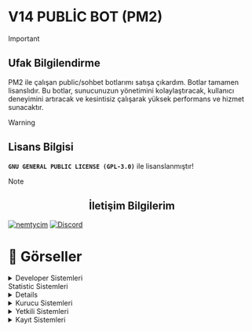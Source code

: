 # V14 PUBLİC BOT (PM2)

 > [!IMPORTANT]
> ## Ufak Bilgilendirme
> PM2 ile çalışan public/sohbet botlarımı satışa çıkardım. Botlar tamamen lisanslıdır. Bu botlar, sunucunuzun yönetimini kolaylaştıracak, kullanıcı deneyimini artıracak ve kesintisiz çalışarak yüksek performans ve hizmet sunacaktır.

> [!WARNING]
> ## Lisans Bilgisi
> **` GNU GENERAL PUBLIC LICENSE (GPL-3.0) `** ile lisanslanmıştır!

> [!NOTE]  
> ## <center>İletişim Bilgilerim</center>
> [![nemtycim](https://img.shields.io/badge/Instagram-E4405F?style=for-the-badge&logo=instagram&logoColor=white)](https://www.instagram.com/nemtycim/)
> [![Discord](https://img.shields.io/badge/Discord-7289DA?style=for-the-badge&logo=discord&logoColor=white)](https://discord.com/users/952214954931544164) 



# 📸 Görseller

<details>
<summary>Developer Sistemleri</summary>
<table>
  <tr>
    <th>Sistem İsmi</th>
    <th>Sistem Resmi</th>
  </tr>
  <tr>
    <td>Kurulum Sistemi</td>
    <td><img src="https://cdn.discordapp.com/attachments/1163892206520770700/1255085427551899729/image.png?ex=667e7be4&is=667d2a64&hm=3dc5d782c92694e0373d88ac2d242e11ed6458b791faf59a69784205f7650300&" alt="kurulum" style="max-width: 100%;"></td>
  </tr>
  <tr>
    <td>Yapay Zeka Kayıt Sistemi (Kullanıcının Sunuculardaki Verilerini Çeker)</td>
    <td><img src="https://media.discordapp.net/attachments/1163892206520770700/1255085427787038730/image.png?ex=667e7be4&is=667d2a64&hm=eaa29615cbd5bf376f35fd74de7caa9e2105c70d609e7e9371b17352ca9d12e0&=&format=webp&quality=lossless&width=604&height=175" alt="ai" style="max-width: 100%;"></td>
  </tr>
   <tr>
    <td>Kısayol Yardım Sistemi</td>
    <td><img src="https://cdn.discordapp.com/attachments/1163892206520770700/1255085428005011498/image.png?ex=667e7be4&is=667d2a64&hm=69102acfe95a37d7b6dae1a76c8a01a339f5c5a3a91a84557b8a99e31dfe9eaa&" alt="ai" style="max-width: 100%;"></td>
  </tr>
  <tr>
    <td>Kullanıcı Panel Sistemi</td>
    <td><img src="https://cdn.discordapp.com/attachments/1163892206520770700/1255085428244090890/image.png?ex=667e7be4&is=667d2a64&hm=7e9eadbdfbcb1f2ad6f12f83cbc3f1a7598a5f6e3e3b609335fc6706443f9d06&" alt="ai" style="max-width: 100%;"></td>
  </tr>
  <tr>
    <td>Ceza Panel Sistemi</td>
    <td><img src="https://media.discordapp.net/attachments/1163892206520770700/1255085428491681812/image.png?ex=667e7be4&is=667d2a64&hm=c87503c475eb2c9d05404ce54b930d24044bcf6a938acdfc9fbbfe582d01659e&=&format=webp&quality=lossless&width=604&height=175" alt="ai" style="max-width: 100%;"></td>
  </tr>
  <tr>
    <td>Kısayol Bot Düzenleme Sistemi</td>
    <td><img src="https://cdn.discordapp.com/attachments/1163892206520770700/1255085428718178346/image.png?ex=667e7be4&is=667d2a64&hm=5fb2ad6ef6b72be87c25af0493a36e9701b80b823fb38506f6089beadacb80e4&" alt="ai" style="max-width: 100%;"></td>
  </tr>
 <tr>
    <td>Koruma Sistemi</td>
    <td><img src="https://media.discordapp.net/attachments/1163892206520770700/1255085428952797184/image.png?ex=667e7be4&is=667d2a64&hm=7d360b02e87b8cfd058b77eb4c26e2030458c47fa527c84e349bea525dde6927&=&format=webp&quality=lossless&width=612&height=167" alt="ai" style="max-width: 100%;"></td>
  </tr>
  <tr>
    <td>Liderlik Tablosu Sistemi</td>
    <td><img src="https://media.discordapp.net/attachments/1163892206520770700/1255085429187674132/image.png?ex=667e7be4&is=667d2a64&hm=c0bd2cbc574d8361b4434c5c867c205210b3adc8a21f0428d1547e12a90cab4e&=&format=webp&quality=lossless&width=814&height=235" alt="ai" style="max-width: 100%;"></td>
  </tr>
  <tr>
    <td>Güvenilir Sistemi 1</td>
    <td><img src="https://media.discordapp.net/attachments/1163892206520770700/1255085429418364980/image.png?ex=667e7be4&is=667d2a64&hm=d68b4402c9f5447c7ab829b90b6b580f453c31bb6939bb6febc76ab91a99d06f&=&format=webp&quality=lossless&width=442&height=67" alt="ai" style="max-width: 100%;"></td>
  </tr>
   <tr>
    <td>Güvenilir Sistemi 2</td>
    <td><img src="https://media.discordapp.net/attachments/1163892206520770700/1255085429632270398/image.png?ex=667e7be4&is=667d2a64&hm=303fe65303d7df097a1a385e735e3eb2e0e0f1213e4cfeb4b0e064a65427ff06&=&format=webp&quality=lossless&width=471&height=212" alt="ai" style="max-width: 100%;"></td>
  </tr>
    <tr>
    <td>Rol Alma Paneli</td>
    <td><img src="https://media.discordapp.net/attachments/1163892206520770700/1255085444736094268/image.png?ex=667e7be8&is=667d2a68&hm=f5b0359b0f5cb3d2c3d84e651e1e4ee1642ccb1e6eb42594d70ce53b97ef113d&=&format=webp&quality=lossless&width=848&height=276" alt="ai" style="max-width: 100%;"></td>
  </tr>
</table>
</details>

 
<summary>Statistic Sistemleri</summary>
<details>
<table>
  <tr>
    <th>Sistem İsmi</th>
    <th>Sistem Resmi</th>
  </tr>
  <tr>
    <td>Kullanıcı İstatistik Sistemi</td>
    <td><img src="https://media.discordapp.net/attachments/1163892206520770700/1255090532603138129/image.png?ex=667e80a5&is=667d2f25&hm=54d74dfcd1ba7ec72eb4c6994154bc8f0be6ab952d2b789e5688e83120f5328a&=&format=webp&quality=lossless&width=504&height=310" alt="kurulum" style="max-width: 100%;"></td>
  </tr>
 <tr>
    <td>Rol Stat Bilgi Sistemi</td>
    <td><img src="https://media.discordapp.net/attachments/1163892206520770700/1255090533219434611/image.png?ex=667e80a5&is=667d2f25&hm=d8eac809234b969feedffd09a54712f3f2bcf678174f23fe7e381a6421eaa895&=&format=webp&quality=lossless&width=782&height=142" alt="kurulum" style="max-width: 100%;"></td>
  </tr>
 <tr>
    <td>Yetkili Sistemi</td>
    <td><img src="https://cdn.discordapp.com/attachments/1163892206520770700/1256525367208968262/image.png?ex=668115f0&is=667fc470&hm=c5354729ec7c3445a6dbb944ac5d492cd15c7c33086cfc2ac3a19e556ee743a8&" alt="kurulum" style="max-width: 100%;"></td>
  </tr>
  <tr>
    <td>Sorumluluk Verme Sistemi</td>
    <td><img src="https://cdn.discordapp.com/attachments/1163892206520770700/1257725396485668926/image.png?ex=6685738d&is=6684220d&hm=9fb4b3afccb098982a17a48b8d96eb32d978eb6f6b3ec4acc2c015cab460b4c7&" alt="kurulum" style="max-width: 100%;"></td>
  </tr>
</table>
</details>

<details>
<summary>Kurucu Sistemleri</summary>
<table>
  <tr>
    <th>Sistem İsmi</th>
    <th>Sistem Resmi</th>
  </tr>
  <tr>
    <td>Kilit Sistemi</td>
    <td><img src="https://cdn.discordapp.com/attachments/1163892206520770700/1257725955787587675/image.png?ex=66857413&is=66842293&hm=a469e7f14767ab59610129023f18037e9e6fbb7a2da9e3261fb458e22086b953&" alt="kurulum" style="max-width: 100%;"></td>
  </tr>
  <tr>
    <td>Kntrol Sistemi</td>
    <td><img src="https://cdn.discordapp.com/attachments/1163892206520770700/1257726571129864232/image.png?ex=668574a5&is=66842325&hm=61ab4f1b2ab572dcf4054d30abc30b5404a3bfc2882d6deb78ff89c5c3ea6569&" alt="kurulum" style="max-width: 100%;"></td>
  </tr>
  <tr>
    <td>Rol Bilgi Sistemi</td>
    <td><img src="https://cdn.discordapp.com/attachments/1163892206520770700/1257726713962434572/image.png?ex=668574c8&is=66842348&hm=2dcc138108aefc41da28111c891bfb6df70c717302e4ffa2c36c07ae00a61a87&" alt="kurulum" style="max-width: 100%;"></td>
  </tr>
   <tr>
    <td>Rol Denetim Sistemi</td>
    <td><img src="https://cdn.discordapp.com/attachments/1163892206520770700/1257726911145185320/image.png?ex=668574f7&is=66842377&hm=565245f892020822bee0a5c9aa49dc744c05a68ca717a57021b59b4ba236732c&" alt="kurulum" style="max-width: 100%;"></td>
  </tr>
   <tr>
    <td>Yetkili Say Sistemi</td>
    <td><img src="https://cdn.discordapp.com/attachments/1163892206520770700/1257727375534198835/image.png?ex=66857565&is=668423e5&hm=730935917e56a3ae582fdd5601a7c87415dea305f3b129f1886083d8f7afe911&" alt="kurulum" style="max-width: 100%;"></td>
  </tr>
</table>
</details>

<details>
<summary>Yetkili Sistemleri</summary>
<table>
  <tr>
    <th>Sistem İsmi</th>
    <th>Sistem Resmi</th>
  </tr>
  <tr>
    <td> Snipe Sistemi 1</td>
    <td><img src="https://media.discordapp.net/attachments/1163892206520770700/1255099115981770834/image.png?ex=667e88a3&is=667d3723&hm=9c52223f317b691e92212eab5eeecfc420bbffce3a3dc8636afdd885638dae22&=&format=webp&quality=lossless&width=469&height=258" alt="kurulum" style="max-width: 100%;"></td>
  </tr>
 <tr>
    <td>Snipe Sistemi 2</td>
    <td><img src="https://media.discordapp.net/attachments/1163892206520770700/1255099116225302589/image.png?ex=667e88a3&is=667d3723&hm=96598fe71d14ab84e99d2c7086d91bb5f14c8dbd1b340aaf1e8c15bcdddd165d&=&format=webp&quality=lossless&width=468&height=166" alt="kurulum" style="max-width: 100%;"></td>
  </tr>
 <tr>
    <td>Sunucu İstatiği Sistemi</td>
    <td><img src="https://media.discordapp.net/attachments/1163892206520770700/1255099116464111666/image.png?ex=667e88a3&is=667d3723&hm=ace702c638c703a1ecd5d9137a7fbf0bb47d607f9adcdee189c92b9fa609bfba&=&format=webp&quality=lossless&width=575&height=137" alt="kurulum" style="max-width: 100%;"></td>
  </tr>
  <td>Kullanıcı Kanal Bilgisi</td>
    <td><img src="https://media.discordapp.net/attachments/1163892206520770700/1255099116669636658/image.png?ex=667e88a4&is=667d3724&hm=947bbfd631e4d356dd92aa0806317935f4a133001bf19f7eef8fd51ed731a896&=&format=webp&quality=lossless&width=468&height=164" alt="kurulum" style="max-width: 100%;"></td>
  </tr>
</table>
</details>

<details>
<summary>Kayıt Sistemleri</summary>
<table>
  <tr>
    <th>Sistem İsmi</th>
    <th>Sistem Resmi</th>
  </tr>
  <tr>
    <td>Kayıt Sistemi</td>
    <td><img src="https://cdn.discordapp.com/attachments/1163892206520770700/1257722405837733951/image.png?ex=668570c4&is=66841f44&hm=42b7c75ebca5ecadcef3c8bbaadaa43be815fef2f94807b96274bc85bbaf0454&" alt="kurulum" style="max-width: 100%;"></td>
  </tr>
  <tr>
    <td>İsim Bilgi Sistemi 1</td>
    <td><img src="https://cdn.discordapp.com/attachments/1163892206520770700/1257722405837733951/image.png?ex=668570c4&is=66841f44&hm=42b7c75ebca5ecadcef3c8bbaadaa43be815fef2f94807b96274bc85bbaf0454&" alt="kurulum" style="max-width: 100%;"></td>
  </tr>
 <tr>
    <td>İsim Bilgi Sistemi 2</td>
    <td><img src="https://cdn.discordapp.com/attachments/1163892206520770700/1257723128965107792/image.png?ex=66857171&is=66841ff1&hm=f918d524a87c31e34b2af1c3fb15a407e4957fc0700fa85d445134e2216416a0&" alt="kurulum" style="max-width: 100%;"></td>
  </tr>
</table>
</details>

